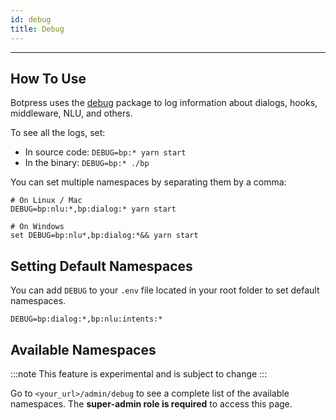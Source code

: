 ```yaml
---
id: debug
title: Debug
---
```


----------------

## How To Use

Botpress uses the [debug](https://www.npmjs.com/package/debug) package to log information about dialogs, hooks, middleware, NLU, and others.

To see all the logs, set:
- In source code: `DEBUG=bp:* yarn start`
- In the binary: `DEBUG=bp:* ./bp`

You can set multiple namespaces by separating them by a comma:

```shell
# On Linux / Mac
DEBUG=bp:nlu:*,bp:dialog:* yarn start

# On Windows
set DEBUG=bp:nlu*,bp:dialog:*&& yarn start
```

## Setting Default Namespaces

You can add `DEBUG` to your `.env` file located in your root folder to set default namespaces.

```shell
DEBUG=bp:dialog:*,bp:nlu:intents:*
```

## Available Namespaces

:::note
This feature is experimental and is subject to change
:::

Go to `<your_url>/admin/debug` to see a complete list of the available namespaces. The **super-admin role is required** to access this page.